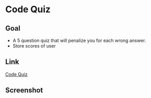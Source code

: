 # Code Quiz

## Goal
  - A 5 question quiz that will penalize you for each wrong answer.
  - Store scores of user
  
 ## Link
 [Code Quiz](https://sornwill.github.io/codequiz/)
 
 ## Screenshot
